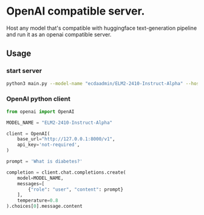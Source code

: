 # OpenAI compatible server.

Host any model that's compatible with huggingface text-generation pipeline and run it as an openai compatible server. 

## Usage

### start server
```bash
python3 main.py --model-name "ecdaadmin/ELM2-2410-Instruct-Alpha" --host 127.0.0.1 --port 8000 --hf_token "hf_my-secret-token" --quantization="4bit"
```

### OpenAI python client

```python
from openai import OpenAI

MODEL_NAME = "ELM2-2410-Instruct-Alpha"

client = OpenAI(
    base_url="http://127.0.0.1:8000/v1",
    api_key='not-required',
)

prompt = 'What is diabetes?'

completion = client.chat.completions.create(
    model=MODEL_NAME,
    messages=[
        {"role": "user", "content": prompt}
    ],
    temperature=0.8
).choices[0].message.content
```




